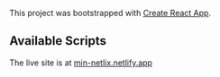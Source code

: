 This project was bootstrapped with [Create React App](https://github.com/facebook/create-react-app).

## Available Scripts

The live site is at <a href="https://min-netflix.netlify.app/">min-netlix.netlify.app</a>